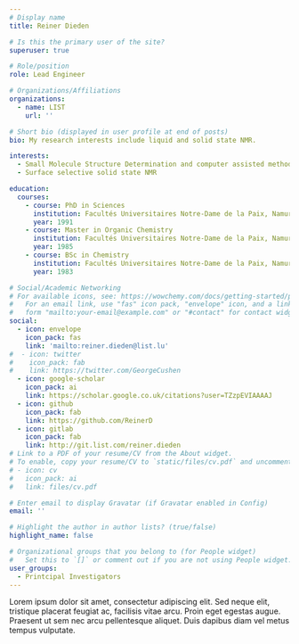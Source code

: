 ```yaml
---
# Display name
title: Reiner Dieden

# Is this the primary user of the site?
superuser: true

# Role/position
role: Lead Engineer

# Organizations/Affiliations
organizations:
  - name: LIST
    url: ''

# Short bio (displayed in user profile at end of posts)
bio: My research interests include liquid and solid state NMR.

interests:
  - Small Molecule Structure Determination and computer assisted methods
  - Surface selective solid state NMR 

education:
  courses:
    - course: PhD in Sciences
      institution: Facultés Universitaires Notre-Dame de la Paix, Namur
      year: 1991
    - course: Master in Organic Chemistry
      institution: Facultés Universitaires Notre-Dame de la Paix, Namur
      year: 1985
    - course: BSc in Chemistry
      institution: Facultés Universitaires Notre-Dame de la Paix, Namur
      year: 1983

# Social/Academic Networking
# For available icons, see: https://wowchemy.com/docs/getting-started/page-builder/#icons
#   For an email link, use "fas" icon pack, "envelope" icon, and a link in the
#   form "mailto:your-email@example.com" or "#contact" for contact widget.
social:
  - icon: envelope
    icon_pack: fas
    link: 'mailto:reiner.dieden@list.lu'
#  - icon: twitter
#    icon_pack: fab
#    link: https://twitter.com/GeorgeCushen
  - icon: google-scholar
    icon_pack: ai
    link: https://scholar.google.co.uk/citations?user=TZzpEVIAAAAJ
  - icon: github
    icon_pack: fab
    link: https://github.com/ReinerD
  - icon: gitlab
    icon_pack: fab
    link: http://git.list.com/reiner.dieden
# Link to a PDF of your resume/CV from the About widget.
# To enable, copy your resume/CV to `static/files/cv.pdf` and uncomment the lines below.
# - icon: cv
#   icon_pack: ai
#   link: files/cv.pdf

# Enter email to display Gravatar (if Gravatar enabled in Config)
email: ''

# Highlight the author in author lists? (true/false)
highlight_name: false

# Organizational groups that you belong to (for People widget)
#   Set this to `[]` or comment out if you are not using People widget.
user_groups:
  - Printcipal Investigators
---
```


Lorem ipsum dolor sit amet, consectetur adipiscing elit. Sed neque elit, tristique placerat feugiat ac, facilisis vitae arcu. Proin eget egestas augue. Praesent ut sem nec arcu pellentesque aliquet. Duis dapibus diam vel metus tempus vulputate.
